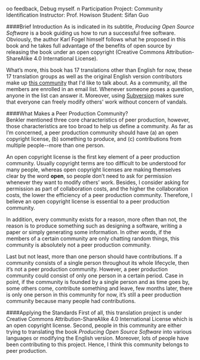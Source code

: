 oo feedback, Debug myself.
n Participation Project: Community Identification
Instructor: Prof. Howison
Student: Sifan Guo

####Brief Introduction
As is indicated in its subtitle, _Producing Open Source Software_ is a book guiding us how to run a successful free software. Obviously, the author Karl Fogel himself follows what he proposed in this book and he takes full advantage of the benefits of open source by releasing the book under an open copyright (Creative Commons
Attribution-ShareAlike 4.0 International License).

What’s more, this book has 17 translations other than English for now, these 17 translation groups as well as the original English version contributors make up [this community](https://producingoss.com) that I'd like to talk about. As a community, all the members are enrolled in an email list. Whenever someone poses a question, anyone in the list can answer it. Moreover, using [Subversion](http://subversion.apache.org) makes sure that everyone can freely modify others' work without concern of vandals.


####What Makes a Peer Production Community?  
Benkler mentioned three core characteristics of peer production, however, those characteristics are too broad to help us define a community. As far as I’m concerned, a peer production community should have (a) an open copyright license, (b) something to produce, and (c) contributions from multiple people--more than one person.

An open copyright license is the first key element of a peer production community. Usually copyright terms are too difficult to be understood for many people, whereas open copyright licenses are making themselves clear by the word **open**, so people don’t need to ask for permission whenever they want to modify others’ work. Besides, I consider asking for permission as part of collaboration costs, and the higher the collaboration costs, the lower the efficiency of a peer production community. Therefore, I believe an open copyright license is essential to a peer production community.

In addition, every community exists for a reason, more often than not, the reason is to produce something such as designing a software, writing a paper or simply generating some information. In other words, if the members of a certain community are only chatting random things, this community is absolutely not a peer production community.

Last but not least, more than one person should have contributions. If a community consists of a single person throughout its whole lifecycle, then it’s not a peer production community. However, a peer production community could consist of only one person in a certain period. Case in point, if the community is founded by a single person and as time goes by, some others come, contribute something and leave, few months later, there is only one person in this community for now, it’s still a peer production community because many people had contributions.

####Applying the Standards
First of all, this translation project is under Creative Commons
Attribution-ShareAlike 4.0 International License which is an open copyright license. Second, people in this community are either trying to translating the book _Producing Open Source Software_ into various languages or modifying the English version. Moreover, lots of people have been contributing to this project. Hence, I think this community belongs to peer production.

